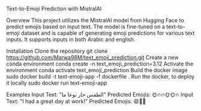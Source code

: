 Text-to-Emoji Prediction with MistralAI

Overview
This project utilizes the MistralAI model from Hugging Face to predict emojis based on input text. The model is fine-tuned on a text-to-emoji dataset and is capable of generating emoji predictions for various text inputs. It supports inputs in both Arabic and english. 

Installation
Clone the repository
git clone https://github.com/Marwa98M/text_emoji_prediction.git
Create a new conda environment
conda create -n text_emoji_prediction=3.12
Activate the environment
conda activate text_emoji_prediction
Build the docker image
sudo docker build -t text-emoji-app -f dockerfile .
Run the docker, to deploy it locally
sudo docker run text-emoji-app



Examples
Input Text: "الطقس حار نوعا ما"
Predicted Emojis: 🌞🔥🔥🌞🌞🔥
Input Text: "I had a great day at work!"
Predicted Emojis: 😄🎉👏
